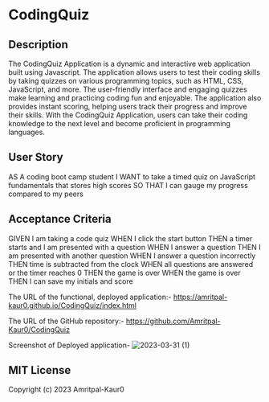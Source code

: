 # CodingQuiz
## Description
The CodingQuiz Application is a dynamic and interactive web application built using Javascript. The application allows users to test their coding skills by taking quizzes on various programming topics, such as HTML, CSS, JavaScript, and more. The user-friendly interface and engaging quizzes make learning and practicing coding fun and enjoyable. The application also provides instant scoring, helping users track their progress and improve their skills. With the CodingQuiz Application, users can take their coding knowledge to the next level and become proficient in programming languages.

## User Story
AS A coding boot camp student
I WANT to take a timed quiz on JavaScript fundamentals that stores high scores
SO THAT I can gauge my progress compared to my peers


## Acceptance Criteria
GIVEN I am taking a code quiz
WHEN I click the start button
THEN a timer starts and I am presented with a question
WHEN I answer a question
THEN I am presented with another question
WHEN I answer a question incorrectly
THEN time is subtracted from the clock
WHEN all questions are answered or the timer reaches 0
THEN the game is over
WHEN the game is over
THEN I can save my initials and score


The URL of the functional, deployed application:-
https://amritpal-kaur0.github.io/CodingQuiz/index.html

The URL of the GitHub repository:-
https://github.com/Amritpal-Kaur0/CodingQuiz

Screenshot of Deployed application-
![2023-03-31 (1)](https://user-images.githubusercontent.com/128442182/229133189-ff382c1c-da1c-4242-ace9-9345117a0d5e.png)





## MIT License

Copyright (c) 2023 Amritpal-Kaur0
